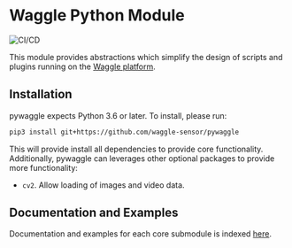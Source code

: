 # Waggle Python Module

![CI/CD](https://github.com/waggle-sensor/pywaggle/workflows/CI/CD/badge.svg)

This module provides abstractions which simplify the design of scripts and
plugins running on the [Waggle platform](https://github.com/waggle-sensor/waggle).

## Installation

pywaggle expects Python 3.6 or later. To install, please run:

```sh
pip3 install git+https://github.com/waggle-sensor/pywaggle
```

This will provide install all dependencies to provide core functionality. Additionally,
pywaggle can leverages other optional packages to provide more functionality:

* `cv2`. Allow loading of images and video data.

## Documentation and Examples

Documentation and examples for each core submodule is indexed
[here](https://github.com/waggle-sensor/pywaggle/blob/master/waggle).
